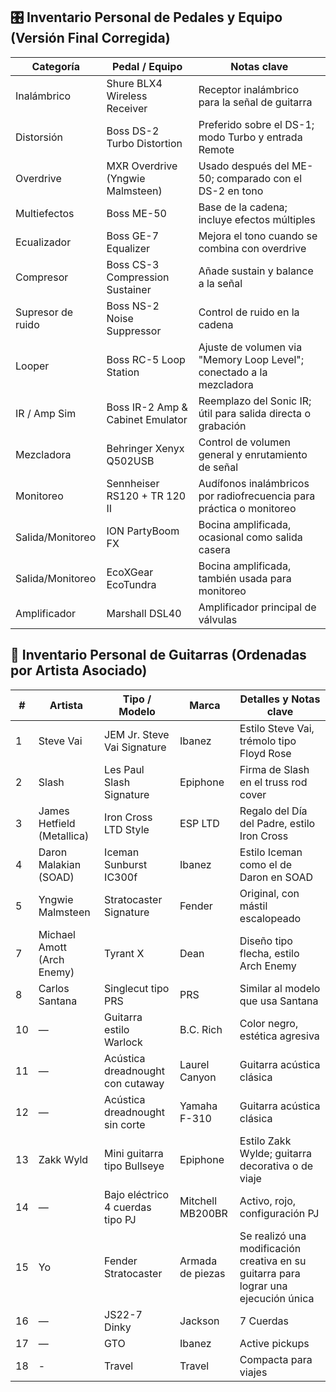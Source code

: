 ## 🎛️ Inventario Personal de Pedales y Equipo (Versión Final Corregida)

| Categoría         | Pedal / Equipo                            | Notas clave                                                                 |
|------------------|-------------------------------------------|------------------------------------------------------------------------------|
| Inalámbrico      | Shure BLX4 Wireless Receiver              | Receptor inalámbrico para la señal de guitarra                              |
| Distorsión       | Boss DS-2 Turbo Distortion                | Preferido sobre el DS-1; modo Turbo y entrada Remote                        |
| Overdrive        | MXR Overdrive (Yngwie Malmsteen)          | Usado después del ME-50; comparado con el DS-2 en tono                      |
| Multiefectos     | Boss ME-50                                | Base de la cadena; incluye efectos múltiples                                |
| Ecualizador      | Boss GE-7 Equalizer                       | Mejora el tono cuando se combina con overdrive                              |
| Compresor        | Boss CS-3 Compression Sustainer           | Añade sustain y balance a la señal                                          |
| Supresor de ruido| Boss NS-2 Noise Suppressor                | Control de ruido en la cadena                                               |
| Looper           | Boss RC-5 Loop Station                    | Ajuste de volumen via "Memory Loop Level"; conectado a la mezcladora        |
| IR / Amp Sim     | Boss IR-2 Amp & Cabinet Emulator          | Reemplazo del Sonic IR; útil para salida directa o grabación                |
| Mezcladora       | Behringer Xenyx Q502USB                   | Control de volumen general y enrutamiento de señal                          |
| Monitoreo        | Sennheiser RS120 + TR 120 II              | Audífonos inalámbricos por radiofrecuencia para práctica o monitoreo        |
| Salida/Monitoreo | ION PartyBoom FX                          | Bocina amplificada, ocasional como salida casera                            |
| Salida/Monitoreo | EcoXGear EcoTundra                        | Bocina amplificada, también usada para monitoreo                            |
| Amplificador     | Marshall DSL40                            | Amplificador principal de válvulas                                           |


## 🎸 Inventario Personal de Guitarras (Ordenadas por Artista Asociado)

| #  | Artista                  | Tipo / Modelo                                  | Marca           | Detalles y Notas clave                                                       |
|----|--------------------------|------------------------------------------------|------------------|--------------------------------------------------------------------------------|
| 1  | Steve Vai               | JEM Jr. Steve Vai Signature             | Ibanez            | Estilo Steve Vai, trémolo tipo Floyd Rose                                     |
| 2  | Slash                   | Les Paul Slash Signature                       | Epiphone          | Firma de Slash en el truss rod cover                                          |
| 3  | James Hetfield (Metallica)| Iron Cross LTD Style                          | ESP LTD           | Regalo del Día del Padre, estilo Iron Cross                                   |
| 4  | Daron Malakian (SOAD)   | Iceman Sunburst IC300f                     | Ibanez            | Estilo Iceman como el de Daron en SOAD                                        |
| 5  | Yngwie Malmsteen        | Stratocaster Signature                         | Fender            | Original, con mástil escalopeado                                              |
| 7  | Michael Amott (Arch Enemy)| Tyrant X                       | Dean              | Diseño tipo flecha, estilo Arch Enemy                                         |
| 8  | Carlos Santana          | Singlecut tipo PRS                 |  PRS        | Similar al modelo que usa Santana                                             |
|10  | —                       | Guitarra estilo Warlock                       | B.C. Rich         | Color negro, estética agresiva                                                |
|11  | —                       | Acústica dreadnought con cutaway             | Laurel Canyon     |      Guitarra acústica clásica                                           |
|12  | —                       | Acústica dreadnought sin corte               | Yamaha F-310     | Guitarra acústica clásica                                   |
|13  | Zakk Wyld               | Mini guitarra tipo Bullseye                  | Epiphone        | Estilo Zakk Wylde; guitarra decorativa o de viaje                             |
|14  | —                       | Bajo eléctrico 4 cuerdas tipo PJ             | Mitchell MB200BR  | Activo, rojo, configuración PJ                                                |
|15  | Yo                      | Fender Stratocaster                          | Armada de piezas  | Se realizó una modificación creativa en su guitarra para lograr una ejecución única|
|16  | —                       | JS22-7 Dinky            | Jackson  | 7 Cuerdas                                              |
|17  | —                       | GTO           | Ibanez  | Active pickups                                             |
|18  | -                       | Travel           | Travel  | Compacta para viajes                                             |




